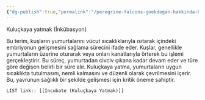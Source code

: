 ```yaml
---
{"dg-publish":true,"permalink":"/peregrine-falcons-goekdogan-hakkinda-hersey/goekdogan-soezluegue/incubate-kuluckaya-yatmak/"}
---
```


Kuluçkaya yatmak (İnkübasyon)

Bu terim, kuşların yumurtalarını vücut sıcaklıklarıyla ısıtarak içindeki embriyonun gelişmesini sağlama sürecini ifade eder. Kuşlar, genellikle yumurtaların üzerine oturarak veya onları kanatlarıyla örterek bu işlemi gerçekleştirir. Bu süreç, yumurtadan civciv çıkana kadar devam eder ve türe göre değişen belirli bir süre alır. Kuluçkaya yatma, yumurtaların uygun sıcaklıkta tutulmasını, nemli kalmasını ve düzenli olarak çevrilmesini içerir. Bu, yavrunun sağlıklı bir şekilde gelişmesi için kritik öneme sahiptir.


`LIST link:: [[Incubate (Kuluçkaya Yatmak)]] `